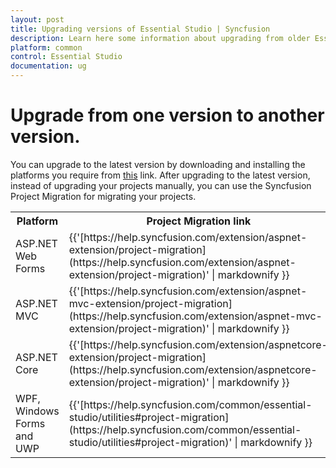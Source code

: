 ```yaml
---
layout: post
title: Upgrading versions of Essential Studio | Syncfusion
description: Learn here some information about upgrading from older Essential Studio version to a newer version and more details.
platform: common
control: Essential Studio
documentation: ug
---
```


# Upgrade from one version to another version.

You can upgrade to the latest version by downloading and installing the platforms you require from [this](https://www.syncfusion.com/downloads/latest-version) link. After upgrading to the latest version, instead of upgrading your projects manually, you can use the Syncfusion Project Migration for migrating your projects. 

<table>
<tr>
<th>
Platform</th><th>
Project Migration link</th></tr>
<tr>
<td>
ASP.NET Web Forms</td><td>
{{'[https://help.syncfusion.com/extension/aspnet-extension/project-migration](https://help.syncfusion.com/extension/aspnet-extension/project-migration)' | markdownify }} </td></tr>
<tr>
<td>
ASP.NET MVC</td><td>
{{'[https://help.syncfusion.com/extension/aspnet-mvc-extension/project-migration](https://help.syncfusion.com/extension/aspnet-mvc-extension/project-migration)' | markdownify }} </td></tr>
<tr>
<td>
ASP.NET Core</td><td>
{{'[https://help.syncfusion.com/extension/aspnetcore-extension/project-migration](https://help.syncfusion.com/extension/aspnetcore-extension/project-migration)' | markdownify }} </td></tr>
<tr>
<td>
WPF, Windows Forms and UWP</td><td>
{{'[https://help.syncfusion.com/common/essential-studio/utilities#project-migration](https://help.syncfusion.com/common/essential-studio/utilities#project-migration)' | markdownify }} </td></tr>
</table>